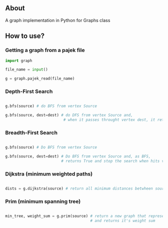 ## About
A graph implementation in Python for Graphs class

## How to use?

### Getting a graph from a pajek file
```python
import graph

file_name = input()

g = graph.pajek_read(file_name)


```

### Depth-First Search

```python

g.bfs(source) # do BFS from vertex Source

g.bfs(source, dest=dest) # do DFS from vertex Source and, 
                          # when it passes throught vertex dest, it returns True and stop the search

```

### Breadth-First Search 

```python

g.bfs(source) # Do BFS from vertex Source

g.bfs(source, dest=dest) # Do BFS from vertex Source and, as BFS, 
                         # returns True and stop the search when hits vertex dest
```

### Dijkstra (minimum weighted paths)

```python

dists = g.dijkstra(source) # return all minimum distances betwheen source vertex when all others

```
### Prim (minimum spanning tree)

```python

min_tree, weight_sum = g.prim(source) # return a new graph that represents the minimum spanning tree from g graph
                                      # and returns it's weight sum
                                      
```




